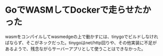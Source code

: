 # GoでWASMしてDockerで走らせたかった

wasmをコンパイルしてwasmedgeの上で動かすには、tinygoでビルドしなければならず、そこがネックだった。tinygoはnet/http回りや、その他実装に不足があるようで、残念ながらサーバーアプリとして使うことはできなかった。
